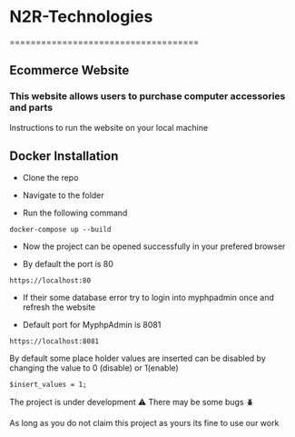 # N2R-Technologies
====================================
## Ecommerce Website 
### This website allows users to purchase computer accessories and parts 

Instructions to run the website on your local machine 

## Docker Installation

- Clone the repo 

- Navigate to the folder 

- Run the following command 


```
docker-compose up --build
```
- Now the project can be opened successfully in your prefered browser 

- By default the port is 80

```
https://localhost:80
```
- If their some database error try to login into myphpadmin once and refresh the website

- Default port for MyphpAdmin is 8081

```
https://localhost:8081
```

By default some place holder values are inserted can be disabled by changing the value to 0 (disable) or 1(enable)

```
$insert_values = 1;
```

The project is under development ⚠️
There may be some bugs 🪲

As long as you do not claim this project as yours its fine to use our work
